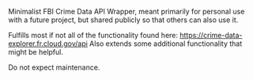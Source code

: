 Minimalist FBI Crime Data API Wrapper, meant primarily for personal use with a future project, but shared publicly so that others can also use it.

Fulfills most if not all of the functionality found here: https://crime-data-explorer.fr.cloud.gov/api
Also extends some additional functionality that might be helpful.

Do not expect maintenance.

<!--
TODO LIST:
(x) Complete all default methods
( ) Document all default methods
( ) Come up with extra methods that extend functionality
( ) Document all methods
( ) Write examples for all methods
( ) Write test cases for all methods (try mocha?)
( ) Publish and use in React Native app
-->
